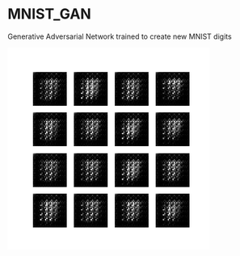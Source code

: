 # MNIST_GAN
Generative Adversarial Network trained to create new MNIST digits

![Training Gif](./MNIST_GAN_Training_500_epochs.gif)
